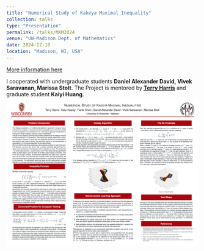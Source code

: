 ```yaml
---
title: "Numerical Study of Kakeya Maximal Inequality"
collection: talks
type: "Presentation"
permalink: /talks/MXM2024
venue: "UW-Madison Dept. of Mathematics"
date: 2024-12-10
location: "Madison, WI, USA"
---
```


[More information here](https://mxm.math.wisc.edu/fall-2024/)

I cooperated with undergraduate students **Daniel Alexander David, Vivek Saravanan, Marissa Stolt**. The Project is mentored by **[Terry Harris](https://sites.google.com/view/terryljh/)** and graduate student **Kaiyi Huang**.
![Poster](/images/MXM_Kakeya.png)

